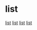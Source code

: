 # list

[list](https://github.com/aalhour/awesome-compilers)
[list](https://github.com/one-aalam/awesome-solid-js)
[list](https://github.com/dbohdan/compilers-targeting-c)
[list](https://github.com/mmccaff/PlacesToPostYourStartup)
